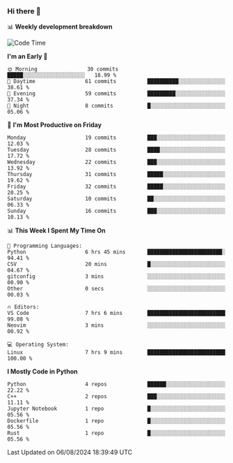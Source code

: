 ### Hi there 👋

📊 **Weekly development breakdown**
<!--START_SECTION:waka-->
![Code Time](http://img.shields.io/badge/Code%20Time-198%20hrs%2025%20mins-blue)

**I'm an Early 🐤** 

```text
🌞 Morning                30 commits          █████░░░░░░░░░░░░░░░░░░░░   18.99 % 
🌆 Daytime                61 commits          ██████████░░░░░░░░░░░░░░░   38.61 % 
🌃 Evening                59 commits          █████████░░░░░░░░░░░░░░░░   37.34 % 
🌙 Night                  8 commits           █░░░░░░░░░░░░░░░░░░░░░░░░   05.06 % 
```
📅 **I'm Most Productive on Friday** 

```text
Monday                   19 commits          ███░░░░░░░░░░░░░░░░░░░░░░   12.03 % 
Tuesday                  28 commits          ████░░░░░░░░░░░░░░░░░░░░░   17.72 % 
Wednesday                22 commits          ███░░░░░░░░░░░░░░░░░░░░░░   13.92 % 
Thursday                 31 commits          █████░░░░░░░░░░░░░░░░░░░░   19.62 % 
Friday                   32 commits          █████░░░░░░░░░░░░░░░░░░░░   20.25 % 
Saturday                 10 commits          ██░░░░░░░░░░░░░░░░░░░░░░░   06.33 % 
Sunday                   16 commits          ███░░░░░░░░░░░░░░░░░░░░░░   10.13 % 
```


📊 **This Week I Spent My Time On** 

```text
💬 Programming Languages: 
Python                   6 hrs 45 mins       ████████████████████████░   94.41 % 
CSV                      20 mins             █░░░░░░░░░░░░░░░░░░░░░░░░   04.67 % 
gitconfig                3 mins              ░░░░░░░░░░░░░░░░░░░░░░░░░   00.90 % 
Other                    0 secs              ░░░░░░░░░░░░░░░░░░░░░░░░░   00.03 % 

🔥 Editors: 
VS Code                  7 hrs 6 mins        █████████████████████████   99.08 % 
Neovim                   3 mins              ░░░░░░░░░░░░░░░░░░░░░░░░░   00.92 % 

💻 Operating System: 
Linux                    7 hrs 9 mins        █████████████████████████   100.00 % 
```

**I Mostly Code in Python** 

```text
Python                   4 repos             ██████░░░░░░░░░░░░░░░░░░░   22.22 % 
C++                      2 repos             ███░░░░░░░░░░░░░░░░░░░░░░   11.11 % 
Jupyter Notebook         1 repo              █░░░░░░░░░░░░░░░░░░░░░░░░   05.56 % 
Dockerfile               1 repo              █░░░░░░░░░░░░░░░░░░░░░░░░   05.56 % 
Rust                     1 repo              █░░░░░░░░░░░░░░░░░░░░░░░░   05.56 % 
```




 Last Updated on 06/08/2024 18:39:49 UTC
<!--END_SECTION:waka-->
<!--
**R-enanVieira/R-enanVieira** is a ✨ _special_ ✨ repository because its `README.md` (this file) appears on your GitHub profile.

Here are some ideas to get you started:

- 🔭 I’m currently working on ...
- 🌱 I’m currently learning ...
- 👯 I’m looking to collaborate on ...
- 🤔 I’m looking for help with ...
- 💬 Ask me about ...
- 📫 How to reach me: ...
- 😄 Pronouns: ...
- ⚡ Fun fact: ...
-->
